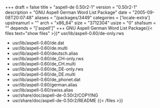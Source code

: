 +++
draft = false
title = "aspell-de 0.50r2-1"
version = "0.50r2-1"
description = "GNU Aspell German Word List Package"
date = "2005-09-08T20:07:48"
aliases = "/packages/3449"
categories = ['locale-extra']
upstreamurl = ""
arch = "x86_64"
size = "3712304"
usize = "0"
sha1sum = ""
depends = "['aspell']"
+++
GNU Aspell German Word List Package{{< files text="show files" >}}* usr/lib/aspell-0.60/de-only.rws
* usr/lib/aspell-0.60/de.dat
* usr/lib/aspell-0.60/de.multi
* usr/lib/aspell-0.60/deutsch.alias
* usr/lib/aspell-0.60/de_CH-only.rws
* usr/lib/aspell-0.60/de_CH.multi
* usr/lib/aspell-0.60/de_DE-only.rws
* usr/lib/aspell-0.60/de_DE.multi
* usr/lib/aspell-0.60/de_phonet.dat
* usr/lib/aspell-0.60/german.alias
* usr/lib/aspell-0.60/swiss.alias
* usr/share/doc/aspell-de-0.50r2/COPYING
* usr/share/doc/aspell-de-0.50r2/README
{{< /files >}}